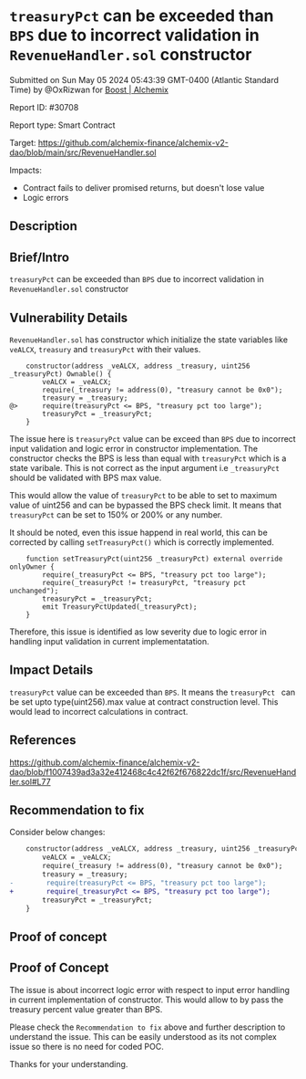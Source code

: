
# `treasuryPct` can be exceeded than `BPS` due to incorrect validation in `RevenueHandler.sol` constructor

Submitted on Sun May 05 2024 05:43:39 GMT-0400 (Atlantic Standard Time) by @OxRizwan for [Boost | Alchemix](https://immunefi.com/bounty/alchemix-boost/)

Report ID: #30708

Report type: Smart Contract

Target: https://github.com/alchemix-finance/alchemix-v2-dao/blob/main/src/RevenueHandler.sol

Impacts:
- Contract fails to deliver promised returns, but doesn't lose value
- Logic errors

## Description
## Brief/Intro
`treasuryPct` can be exceeded than `BPS` due to incorrect validation in `RevenueHandler.sol` constructor

## Vulnerability Details
`RevenueHandler.sol` has constructor which initialize the state variables like `veALCX`, `treasury` and `treasuryPct` with their values.

```solidity
    constructor(address _veALCX, address _treasury, uint256 _treasuryPct) Ownable() {
        veALCX = _veALCX;
        require(_treasury != address(0), "treasury cannot be 0x0");
        treasury = _treasury;
@>      require(treasuryPct <= BPS, "treasury pct too large");
        treasuryPct = _treasuryPct;
    }
```

The issue here is `treasuryPct` value can be exceed than `BPS` due to incorrect input validation and logic error in constructor implementation.
The constructor checks the BPS is less than equal with `treasuryPct` which is a state varibale. This is not correct as the input argument i.e `_treasuryPct` should be validated with BPS max value. 

This would allow the value of `treasuryPct` to be able to set to maximum value of uint256 and can be bypassed the BPS check limit. It means that `treasuryPct` can be set to 150% or 200% or any number.

It should be noted, even this issue happend in real world, this can be corrected by calling `setTreasuryPct()` which is correctly implemented.

```solidity
    function setTreasuryPct(uint256 _treasuryPct) external override onlyOwner {
        require(_treasuryPct <= BPS, "treasury pct too large");
        require(_treasuryPct != treasuryPct, "treasury pct unchanged");
        treasuryPct = _treasuryPct;
        emit TreasuryPctUpdated(_treasuryPct);
    }
```

Therefore, this issue is identified as low severity due to logic error in handling input validation in current implementatation.

## Impact Details
`treasuryPct` value can be exceeded than `BPS`. It means the `treasuryPct ` can be set upto type(uint256).max value at contract construction level. This would lead to incorrect calculations in contract.

## References
https://github.com/alchemix-finance/alchemix-v2-dao/blob/f1007439ad3a32e412468c4c42f62f676822dc1f/src/RevenueHandler.sol#L77

## Recommendation to fix
Consider below changes:

```diff
    constructor(address _veALCX, address _treasury, uint256 _treasuryPct) Ownable() {
        veALCX = _veALCX;
        require(_treasury != address(0), "treasury cannot be 0x0");
        treasury = _treasury;
-        require(treasuryPct <= BPS, "treasury pct too large");
+        require(_treasuryPct <= BPS, "treasury pct too large");
        treasuryPct = _treasuryPct;
    }
```
        
## Proof of concept
## Proof of Concept

The issue is about incorrect logic error with respect to input error handling in current implementation of constructor. This would allow to by pass the treasury percent value greater than BPS.

Please check the `Recommendation to fix` above and further description to understand the issue. This can be easily understood as its not complex issue so there is no need for coded POC. 

Thanks for your understanding.